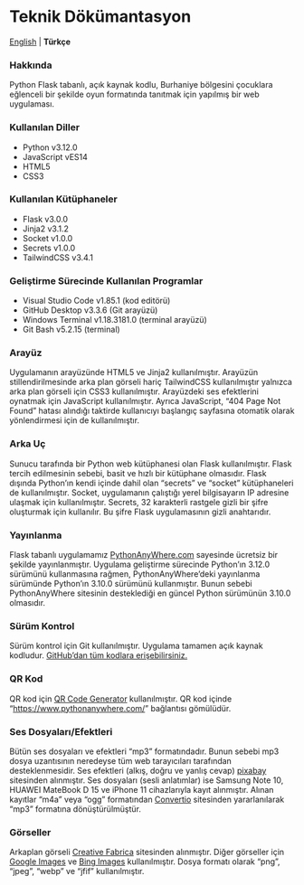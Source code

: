 # Teknik Dökümantasyon

[English](/TechnicalDocumentation-EN.md) | **Türkçe**

### Hakkında

Python Flask tabanlı, açık kaynak kodlu, Burhaniye bölgesini çocuklara eğlenceli bir şekilde oyun formatında tanıtmak için yapılmış bir web uygulaması.

### Kullanılan Diller

- Python v3.12.0
- JavaScript vES14
- HTML5
- CSS3

### Kullanılan Kütüphaneler

- Flask v3.0.0
- Jinja2 v3.1.2 
- Socket v1.0.0
- Secrets v1.0.0
- TailwindCSS v3.4.1

### Geliştirme Sürecinde Kullanılan Programlar

- Visual Studio Code v1.85.1 (kod editörü)
- GitHub Desktop v3.3.6 (Git arayüzü)
- Windows Terminal v1.18.3181.0 (terminal arayüzü)
- Git Bash v5.2.15 (terminal)

### Arayüz

Uygulamanın arayüzünde HTML5 ve Jinja2 kullanılmıştır. Arayüzün stillendirilmesinde arka plan görseli hariç TailwindCSS kullanılmıştır yalnızca arka plan görseli için CSS3 kullanılmıştır. Arayüzdeki ses efektlerini oynatmak için JavaScript kullanılmıştır. Ayrıca JavaScript, “404 Page Not Found” hatası alındığı taktirde kullanıcıyı başlangıç sayfasına otomatik olarak yönlendirmesi için de kullanılmıştır.

### Arka Uç

Sunucu tarafında bir Python web kütüphanesi olan Flask kullanılmıştır. Flask tercih edilmesinin sebebi, basit ve hızlı bir kütüphane olmasıdır. Flask dışında Python’ın kendi içinde dahil olan “secrets” ve “socket” kütüphaneleri de kullanılmıştır. Socket, uygulamanın çalıştığı yerel bilgisayarın IP adresine ulaşmak için kullanılmıştır. Secrets, 32 karakterli rastgele gizli bir şifre oluşturmak için kullanılır. Bu şifre Flask uygulamasının gizli anahtarıdır.

### Yayınlanma

Flask tabanlı uygulamamız [PythonAnyWhere.com](https://www.pythonanywhere.com/) sayesinde ücretsiz bir şekilde yayınlanmıştır. Uygulama geliştirme sürecinde Python’ın 3.12.0 sürümünü kullanmasına rağmen, PythonAnyWhere’deki yayınlanma sürümünde Python’ın 3.10.0 sürümünü kullanmıştır. Bunun sebebi PythonAnyWhere sitesinin desteklediği en güncel Python sürümünün 3.10.0 olmasıdır.

### Sürüm Kontrol

Sürüm kontrol için Git kullanılmıştır. Uygulama tamamen açık kaynak kodludur. [GitHub’dan tüm kodlara erişebilirsiniz.](https://github.com/DogukanUrker/BurhaniyeAPP)

### QR Kod

QR kod için [QR Code Generator](https://www.qr-code-generator.com/) kullanılmıştır. QR kod içinde “<https://www.pythonanywhere.com/>” bağlantısı gömülüdür.

### Ses Dosyaları/Efektleri

Bütün ses dosyaları ve efektleri “mp3” formatındadır. Bunun sebebi mp3 dosya uzantısının neredeyse tüm web tarayıcıları tarafından desteklenmesidir. Ses efektleri (alkış, doğru ve yanlış cevap) [pixabay](https://pixabay.com/sound-effects/) sitesinden alınmıştır. Ses dosyaları (sesli anlatımlar) ise Samsung Note 10, HUAWEI MateBook D 15 ve iPhone 11 cihazlarıyla kayıt alınmıştır. Alınan kayıtlar “m4a” veya “ogg” formatından [Convertio](https://convertio.co/) sitesinden yararlanılarak “mp3” formatına dönüştürülmüştür.

### Görseller

Arkaplan görseli [Creative Fabrica](https://www.creativefabrica.com/) sitesinden alınmıştır. Diğer görseller için [Google Images](https://images.google.com/) ve [Bing Images](https://www.bing.com/images) kullanılmıştır. Dosya formatı olarak “png”, “jpeg”, “webp” ve “jfif” kullanılmıştır.


